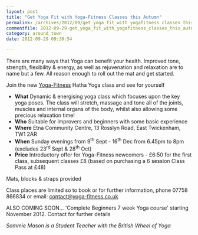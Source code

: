 ```yaml
---
layout: post
title: "Get Yoga Fit with Yoga-Fitness Classes this Autumn"
permalink: /archives/2012/09/get_yoga_fit_with_yogafitness_classes_this_autumn.html
commentfile: 2012-09-29-get_yoga_fit_with_yogafitness_classes_this_autumn
category: around_town
date: 2012-09-29 09:30:54

---
```


There are many ways that Yoga can benefit your health. Improved tone, strength, flexibility & energy, as well as rejuvenation and relaxation are to name but a few. All reason enough to roll out the mat and get started.

Join the new [Yoga-Fitness](/directory/health_aNd_beauty/201205171438) Hatha Yoga class and see for yourself

-   **What**
    Dynamic & energising yoga class which focuses upon the key yoga poses. The class will stretch, massage and tone all of the joints, muscles and internal organs of the body, whilst also allowing some precious relaxation time!
-   **Who**
    Suitable for improvers and beginners with some basic experience
-   **Where**
    Etna Community Centre, 13 Rosslyn Road, East Twickenham, TW1 2AR
-   **When**
    Sunday evenings from 9<sup>th</sup> Sept - 16<sup>th</sup> Dec from 6.45pm to 8pm (excludes 23<sup>rd</sup> Sept & 28<sup>th</sup> Oct)
-   **Price**
    Introductory offer for Yoga-Fitness newcomers - £6:50 for the first class, subsequent classes £8 (based on purchasing a 6 session Class Pass at £48)

Mats, blocks & straps provided

Class places are limited so to book or for further information, phone 07758 866834 or email: <contact@yoga-fitness.co.uk>

ALSO COMING SOON... 'Complete Beginners 7 week Yoga course' starting November 2012. Contact for further details

*Sammie Mason is a Student Teacher with the British Wheel of Yoga*
